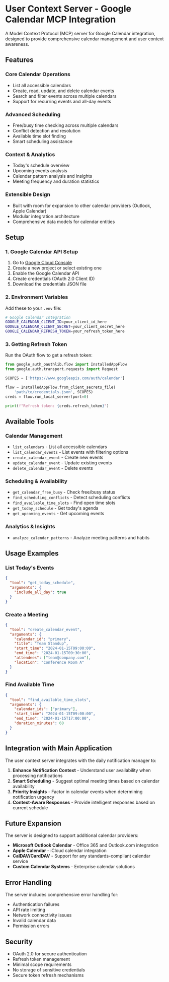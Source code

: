 # User Context Server - Google Calendar MCP Integration

A Model Context Protocol (MCP) server for Google Calendar integration, designed to provide comprehensive calendar management and user context awareness.

## Features

### Core Calendar Operations
- List all accessible calendars
- Create, read, update, and delete calendar events  
- Search and filter events across multiple calendars
- Support for recurring events and all-day events

### Advanced Scheduling
- Free/busy time checking across multiple calendars
- Conflict detection and resolution
- Available time slot finding
- Smart scheduling assistance

### Context & Analytics
- Today's schedule overview
- Upcoming events analysis
- Calendar pattern analysis and insights
- Meeting frequency and duration statistics

### Extensible Design
- Built with room for expansion to other calendar providers (Outlook, Apple Calendar)
- Modular integration architecture
- Comprehensive data models for calendar entities

## Setup

### 1. Google Calendar API Setup

1. Go to [Google Cloud Console](https://console.cloud.google.com/)
2. Create a new project or select existing one
3. Enable the Google Calendar API
4. Create credentials (OAuth 2.0 Client ID)
5. Download the credentials JSON file

### 2. Environment Variables

Add these to your `.env` file:

```bash
# Google Calendar Integration
GOOGLE_CALENDAR_CLIENT_ID=your_client_id_here
GOOGLE_CALENDAR_CLIENT_SECRET=your_client_secret_here
GOOGLE_CALENDAR_REFRESH_TOKEN=your_refresh_token_here
```

### 3. Getting Refresh Token

Run the OAuth flow to get a refresh token:

```python
from google_auth_oauthlib.flow import InstalledAppFlow
from google.auth.transport.requests import Request

SCOPES = ['https://www.googleapis.com/auth/calendar']

flow = InstalledAppFlow.from_client_secrets_file(
    'path/to/credentials.json', SCOPES)
creds = flow.run_local_server(port=0)

print(f"Refresh token: {creds.refresh_token}")
```

## Available Tools

### Calendar Management
- `list_calendars` - List all accessible calendars
- `list_calendar_events` - List events with filtering options
- `create_calendar_event` - Create new events
- `update_calendar_event` - Update existing events  
- `delete_calendar_event` - Delete events

### Scheduling & Availability
- `get_calendar_free_busy` - Check free/busy status
- `find_scheduling_conflicts` - Detect scheduling conflicts
- `find_available_time_slots` - Find open time slots
- `get_today_schedule` - Get today's agenda
- `get_upcoming_events` - Get upcoming events

### Analytics & Insights
- `analyze_calendar_patterns` - Analyze meeting patterns and habits

## Usage Examples

### List Today's Events
```json
{
  "tool": "get_today_schedule",
  "arguments": {
    "include_all_day": true
  }
}
```

### Create a Meeting
```json
{
  "tool": "create_calendar_event",
  "arguments": {
    "calendar_id": "primary",
    "title": "Team Standup",
    "start_time": "2024-01-15T09:00:00",
    "end_time": "2024-01-15T09:30:00",
    "attendees": ["team@company.com"],
    "location": "Conference Room A"
  }
}
```

### Find Available Time
```json
{
  "tool": "find_available_time_slots",
  "arguments": {
    "calendar_ids": ["primary"],
    "start_time": "2024-01-15T09:00:00",
    "end_time": "2024-01-15T17:00:00",
    "duration_minutes": 60
  }
}
```

## Integration with Main Application

The user context server integrates with the daily notification manager to:

1. **Enhance Notification Context** - Understand user availability when processing notifications
2. **Smart Scheduling** - Suggest optimal meeting times based on calendar availability
3. **Priority Insights** - Factor in calendar events when determining notification urgency
4. **Context-Aware Responses** - Provide intelligent responses based on current schedule

## Future Expansion

The server is designed to support additional calendar providers:

- **Microsoft Outlook Calendar** - Office 365 and Outlook.com integration
- **Apple Calendar** - iCloud calendar integration  
- **CalDAV/CardDAV** - Support for any standards-compliant calendar service
- **Custom Calendar Systems** - Enterprise calendar solutions

## Error Handling

The server includes comprehensive error handling for:
- Authentication failures
- API rate limiting
- Network connectivity issues
- Invalid calendar data
- Permission errors

## Security

- OAuth 2.0 for secure authentication
- Refresh token management
- Minimal scope requirements
- No storage of sensitive credentials
- Secure token refresh mechanisms